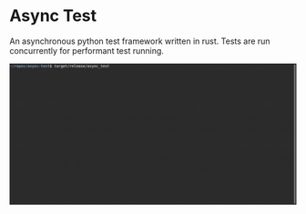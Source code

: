 # Async Test

An asynchronous python test framework written in rust. Tests are run concurrently for performant test running.

![example.gif](readme_assets/example.gif)